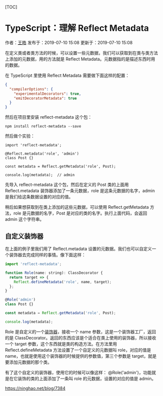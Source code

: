 [TOC]



# TypeScript：理解 Reflect Metadata

作者：[王皓](https://ninghao.net/user/6)
发布于：2019-07-10 15:08
更新于：2019-07-10 15:08

在定义类或者类方法的时候，可以设置一些元数据，我们可以获取到在类与类方法上添加的元数据，用的方法就是 Reflect Metadata。元数据指的是描述东西时用的数据。

在 TypeScript 里使用 Reflect Metadata 需要做下面这样的配置：

```json
{
  "compilerOptions": {
    "experimentalDecorators": true,
    "emitDecoratorMetadata": true
  }
}

```

然后在项目里安装 reflect-metadata 这个包：

```
npm install reflect-metadata --save
```

然后做个实验：

```
import 'reflect-metadata';

@Reflect.metadata('role', 'admin')
class Post {}

const metadata = Reflect.getMetadata('role', Post);

console.log(metadata);  // admin
```

先导入 reflect-metadata 这个包，然后在定义的 Post 类的上面用 Reflect.metadata 装饰器添加了一条元数据，role 是这条元数据的名字，admin 是我们给这条数据设置的对应的值。

稍后如果想获取到在类上添加的这些元数据，可以使用 Reflect.getMetadata 方法，role 是元数据的名字，Post 是对应的类的名字。执行上面代码，会返回 admin 这个字符串。

## 自定义装饰器

在上面的例子里我们用了 Reflect.metadata 设置的元数据。我们也可以自定义一个装饰器去完成同样的事情。像下面这样：

```js
import 'reflect-metadata';

function Role(name: string): ClassDecorator {
  return target => {
    Reflect.defineMetadata('role', name, target);
  };
}

@Role('admin')
class Post {}

const metadata = Reflect.getMetadata('role', Post);

console.log(metadata);
```

Role 是自定义的一个[装饰器](https://ninghao.net/blog/7382)，接收一个 name 参数，这是一个装饰器工厂，返回的是 ClassDecorator。返回的东西应该是个适合在类上使用的装饰器，所以接收一个 target 参数，这个东西就是类的构造方法。在方法里用 Reflect.defineMetadata 方法设置了一个自定义的元数据叫 role，对应的值是 name，也就是使用这个装饰器的时候提供的参数值，第三个参数是 target，就是要添加元数据的那个类。

有了这个自定义的装饰器，使用它的时候可以像这样： @Role('admin')，功能就是在它装饰的类的上面添加了一条叫 role 的元数据，设置的对应的值是 admin。





<https://ninghao.net/blog/7384>